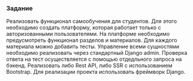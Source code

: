 ### Задание

Реализовать функционал самообучения для студентов. Для этого необходимо создать платформу, которая работает только с
авторизованными пользователями. На платформе необходимо предусмотреть функционал разделов и материалов. Для каждого
материала можно добавить тесты. Управление всеми сущностями необходимо реализовать через стандартный Django admin.
Проверка ответа на тест осуществляется с помощью отдедльного запроса на бэкенд. Реализовать либо Rest API, либо SSR с
использованием Bootstrap. Для реализации проекта использовать фреймворк Django.